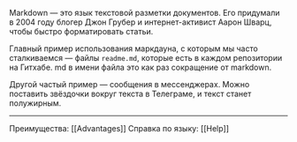 Markdown — это язык текстовой разметки документов. Его придумали в 2004 году блогер Джон Грубер и интернет-активист Аарон Шварц, чтобы быстро форматировать статьи. 

Главный пример использования маркдауна, с которым мы часто сталкиваемся — файлы `readme.md`, которые есть в каждом репозитории на Гитхабе. md в имени файла это как раз сокращение от markdown.

Другой частый пример — сообщения в мессенджерах. Можно поставить звёздочки вокруг текста в Телеграме, и текст станет полужирным.
***
Преимущества: [[Advantages]]
Справка по языку: [[Help]]
